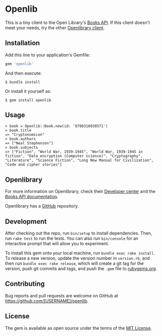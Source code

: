 # Openlib

This is a tiny client to the Open Library's [Books API](https://openlibrary.org/dev/docs/api/books). If this client doesn't meet your needs, try the other [Openlibrary client](https://github.com/jayfajardo/openlibrary).

## Installation

Add this line to your application's Gemfile:

```ruby
gem 'openlib'
```

And then execute:

    $ bundle install

Or install it yourself as:

    $ gem install openlib

## Usage

```
> book = Openlib::Book.new(id: '9780316030571')
> book.title
=> "Cryptonomicon"
> book.authors
=> ["Neal Stephenson"]
> book.subjects
=> ["Fiction", "World War, 1939-1945", "World War, 1939-1945 in fiction", "Data encryption (Computer science)", "Cryptography", "Literature", "Science Fiction", "Long Now Manual for Civilization", "Code and cipher stories"]
```

## Openlibrary

For more information on Openlibrary, check their [Developer center](https://openlibrary.org/developers) and the [Books API documentation](https://openlibrary.org/dev/docs/api/books).

Openlibrary has a [GitHub](https://github.com/internetarchive/openlibrary) repository.

## Development

After checking out the repo, run `bin/setup` to install dependencies. Then, run `rake test` to run the tests. You can also run `bin/console` for an interactive prompt that will allow you to experiment.

To install this gem onto your local machine, run `bundle exec rake install`. To release a new version, update the version number in `version.rb`, and then run `bundle exec rake release`, which will create a git tag for the version, push git commits and tags, and push the `.gem` file to [rubygems.org](https://rubygems.org).

## Contributing

Bug reports and pull requests are welcome on GitHub at https://github.com/[USERNAME]/openlib.


## License

The gem is available as open source under the terms of the [MIT License](https://opensource.org/licenses/MIT).
